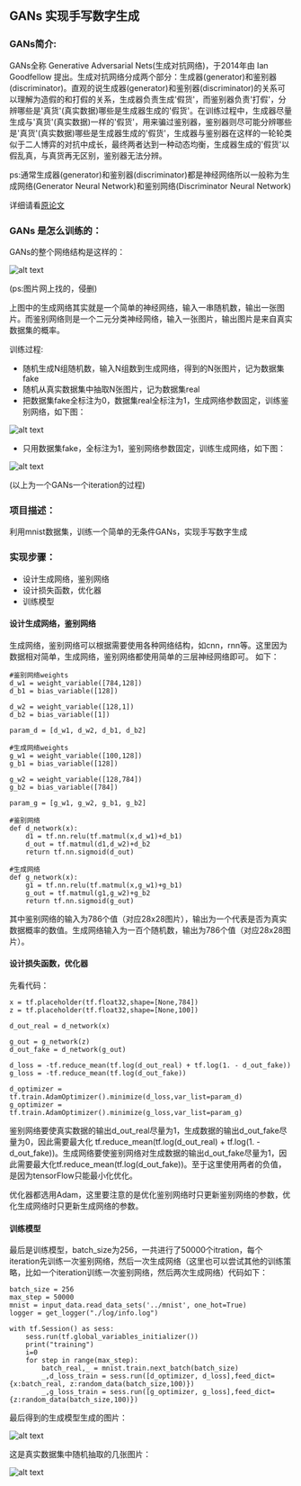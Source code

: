 [//]: # (Image References)

[image1]: ./rm_img/graph.jpeg
[image2]: ./rm_img/train_d.png
[image3]: ./rm_img/train_g.png
[image4]: ./rm_img/fake.png
[image5]: ./rm_img/orgin.png

## **GANs 实现手写数字生成**

### GANs简介:
GANs全称 Generative Adversarial Nets(生成对抗网络)，于2014年由 Ian Goodfellow 提出。生成对抗网络分成两个部分：生成器(generator)和鉴别器(discriminator)。直观的说生成器(generator)和鉴别器(discriminator)的关系可以理解为造假的和打假的关系，生成器负责生成'假货'，而鉴别器负责'打假'，分辨哪些是'真货'(真实数据)哪些是生成器生成的'假货'。在训练过程中，生成器尽量生成与'真货'(真实数据)一样的'假货'，用来骗过鉴别器，鉴别器则尽可能分辨哪些是'真货'(真实数据)哪些是生成器生成的'假货'，生成器与鉴别器在这样的一轮轮类似于二人博弈的对抗中成长，最终两者达到一种动态均衡，生成器生成的'假货'以假乱真，与真货再无区别，鉴别器无法分辨。

ps:通常生成器(generator)和鉴别器(discriminator)都是神经网络所以一般称为生成网络(Generator Neural Network)和鉴别网络(Discriminator Neural Network)

详细请看[原论文](https://arxiv.org/abs/1406.2661)

### GANs 是怎么训练的：
GANs的整个网络结构是这样的：

![alt text][image1]

(ps:图片网上找的，侵删)

上图中的生成网络其实就是一个简单的神经网络，输入一串随机数，输出一张图片。而鉴别网络则是一个二元分类神经网络，输入一张图片，输出图片是来自真实数据集的概率。

训练过程:
* 随机生成N组随机数，输入N组数到生成网络，得到的N张图片，记为数据集fake
* 随机从真实数据集中抽取N张图片，记为数据集real
* 把数据集fake全标注为0，数据集real全标注为1，生成网络参数固定，训练鉴别网络，如下图：

![alt text][image2]


* 只用数据集fake，全标注为1，鉴别网络参数固定，训练生成网络，如下图：

![alt text][image3]

(以上为一个GANs一个iteration的过程)

### 项目描述：
利用mnist数据集，训练一个简单的无条件GANs，实现手写数字生成

### 实现步骤：
* 设计生成网络，鉴别网络
* 设计损失函数，优化器
* 训练模型

#### 设计生成网络，鉴别网络
生成网络，鉴别网络可以根据需要使用各种网络结构，如cnn，rnn等。这里因为数据相对简单，生成网络，鉴别网络都使用简单的三层神经网络即可。
如下：

```
#鉴别网络weights
d_w1 = weight_variable([784,128])
d_b1 = bias_variable([128])

d_w2 = weight_variable([128,1])
d_b2 = bias_variable([1])

param_d = [d_w1, d_w2, d_b1, d_b2]

#生成网络weights
g_w1 = weight_variable([100,128])
g_b1 = bias_variable([128])

g_w2 = weight_variable([128,784])
g_b2 = bias_variable([784])

param_g = [g_w1, g_w2, g_b1, g_b2]

#鉴别网络
def d_network(x):
    d1 = tf.nn.relu(tf.matmul(x,d_w1)+d_b1)
    d_out = tf.matmul(d1,d_w2)+d_b2
    return tf.nn.sigmoid(d_out)

#生成网络
def g_network(x):
    g1 = tf.nn.relu(tf.matmul(x,g_w1)+g_b1)
    g_out = tf.matmul(g1,g_w2)+g_b2
    return tf.nn.sigmoid(g_out)
```
其中鉴别网络的输入为786个值（对应28x28图片），输出为一个代表是否为真实数据概率的数值。生成网络输入为一百个随机数，输出为786个值（对应28x28图片）。

#### 设计损失函数，优化器
先看代码：
```
x = tf.placeholder(tf.float32,shape=[None,784])
z = tf.placeholder(tf.float32,shape=[None,100])

d_out_real = d_network(x)

g_out = g_network(z)
d_out_fake = d_network(g_out)

d_loss = -tf.reduce_mean(tf.log(d_out_real) + tf.log(1. - d_out_fake))
g_loss = -tf.reduce_mean(tf.log(d_out_fake))

d_optimizer = tf.train.AdamOptimizer().minimize(d_loss,var_list=param_d)
g_optimizer = tf.train.AdamOptimizer().minimize(g_loss,var_list=param_g)
```

鉴别网络要使真实数据的输出d_out_real尽量为1，生成数据的输出d_out_fake尽量为0，因此需要最大化 tf.reduce_mean(tf.log(d_out_real) + tf.log(1. - d_out_fake))。生成网络要使鉴别网络对生成数据的输出d_out_fake尽量为1，因此需要最大化tf.reduce_mean(tf.log(d_out_fake))。至于这里使用两者的负值，是因为tensorFlow只能最小化优化。

优化器都选用Adam，这里要注意的是优化鉴别网络时只更新鉴别网络的参数，优化生成网络时只更新生成网络的参数。

#### 训练模型
最后是训练模型，batch_size为256，一共进行了50000个itration，每个iteration先训练一次鉴别网络，然后一次生成网络（这里也可以尝试其他的训练策略，比如一个iteration训练一次鉴别网络，然后两次生成网络）代码如下：
```
batch_size = 256
max_step = 50000
mnist = input_data.read_data_sets('../mnist', one_hot=True)
logger = get_logger("./log/info.log")

with tf.Session() as sess:
    sess.run(tf.global_variables_initializer())
    print("training")
    i=0
    for step in range(max_step):
        batch_real,_ = mnist.train.next_batch(batch_size)
        _,d_loss_train = sess.run([d_optimizer, d_loss],feed_dict={x:batch_real, z:random_data(batch_size,100)})
        _,g_loss_train = sess.run([g_optimizer, g_loss],feed_dict={z:random_data(batch_size,100)})
```

  最后得到的生成模型生成的图片：
  
  ![alt text][image4]
  
  这是真实数据集中随机抽取的几张图片：
  
  ![alt text][image5]
 
